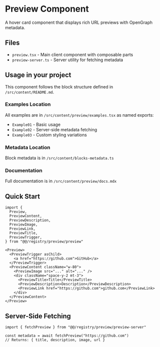 # Preview Component

A hover card component that displays rich URL previews with OpenGraph metadata.

## Files

- `preview.tsx` - Main client component with composable parts
- `preview-server.ts` - Server utility for fetching metadata

## Usage in your project

This component follows the block structure defined in `/src/content/README.md`.

### Examples Location
All examples are in `/src/content/preview/examples.tsx` as named exports:
- `Example01` - Basic usage
- `Example02` - Server-side metadata fetching  
- `Example03` - Custom styling variations

### Metadata Location
Block metadata is in `/src/content/blocks-metadata.ts`

### Documentation
Full documentation is in `/src/content/preview/docs.mdx`

## Quick Start

```tsx
import {
  Preview,
  PreviewContent,
  PreviewDescription,
  PreviewImage,
  PreviewLink,
  PreviewTitle,
  PreviewTrigger,
} from "@@/registry/preview/preview"

<Preview>
  <PreviewTrigger asChild>
    <a href="https://github.com">GitHub</a>
  </PreviewTrigger>
  <PreviewContent className="w-80">
    <PreviewImage src="..." alt="..." />
    <div className="space-y-2 mt-3">
      <PreviewTitle>Title</PreviewTitle>
      <PreviewDescription>Description</PreviewDescription>
      <PreviewLink href="https://github.com">github.com</PreviewLink>
    </div>
  </PreviewContent>
</Preview>
```

## Server-Side Fetching

```tsx
import { fetchPreview } from "@@/registry/preview/preview-server"

const metadata = await fetchPreview("https://github.com")
// Returns: { title, description, image, url }
```
